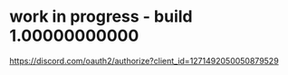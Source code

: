 # work in progress - build 1.00000000000

https://discord.com/oauth2/authorize?client_id=1271492050050879529
